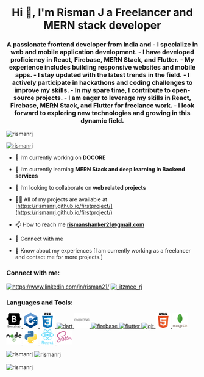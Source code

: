<h1 align="center">Hi 👋, I'm Risman J a Freelancer and MERN stack developer</h1>
<h3 align="center">A passionate frontend developer from India and - I specialize in web and mobile application development. - I have developed proficiency in React, Firebase, MERN Stack, and Flutter. - My experience includes building responsive websites and mobile apps. - I stay updated with the latest trends in the field. - I actively participate in hackathons and coding challenges to improve my skills. - In my spare time, I contribute to open-source projects. - I am eager to leverage my skills in React, Firebase, MERN Stack, and Flutter for freelance work. - I look forward to exploring new technologies and growing in this dynamic field.</h3>

<p align="left"> <img src="https://komarev.com/ghpvc/?username=rismanrj&label=Profile%20views&color=0e75b6&style=flat" alt="rismanrj" /> </p>

<p align="left"> <a href="https://github.com/ryo-ma/github-profile-trophy"><img src="https://github-profile-trophy.vercel.app/?username=rismanrj" alt="rismanrj" /></a> </p>

- 🔭 I’m currently working on **DOCORE**

- 🌱 I’m currently learning **MERN Stack and deep learning in Backend services**

- 👯 I’m looking to collaborate on **web related projects**

- 👨‍💻 All of my projects are available at [https://rismanrj.github.io/firstproject/](https://rismanrj.github.io/firstproject/)

- 📫 How to reach me **rismanshanker21@gmail.com**

- 🤝 Connect with me

- 📄 Know about my experiences [I am currently working as a freelancer and contact me for more projects.]
<h3 align="left">Connect with me:</h3>
<p align="left">
<a href="https://linkedin.com/in/https://www.linkedin.com/in/risman21/" target="blank"><img align="center" src="https://th.bing.com/th?id=OIP.6uTQ7mOjYOD2sNKxUdnaNAHaHa&w=250&h=250&c=8&rs=1&qlt=90&o=6&dpr=1.3&pid=3.1&rm=2" alt="https://www.linkedin.com/in/risman21/" height="30" width="40" /></a>
<a href="https://instagram.com/_itzmee_rj" target="blank"><img align="center" src="https://www.bing.com/th?id=OIP.bUnn03oLUdm1hqE6AwEdqAHaHa&w=100&h=100&c=8&rs=1&qlt=90&o=6&dpr=1.3&pid=3.1&rm=2" alt="_itzmee_rj" height="30" width="40" /></a>
</p>

<h3 align="left">Languages and Tools:</h3>
<p align="left"> <a href="https://getbootstrap.com" target="_blank" rel="noreferrer"> <img src="https://raw.githubusercontent.com/devicons/devicon/master/icons/bootstrap/bootstrap-plain-wordmark.svg" alt="bootstrap" width="40" height="40"/> </a> <a href="https://www.w3schools.com/cpp/" target="_blank" rel="noreferrer"> <img src="https://raw.githubusercontent.com/devicons/devicon/master/icons/cplusplus/cplusplus-original.svg" alt="cplusplus" width="40" height="40"/> </a> <a href="https://www.w3schools.com/css/" target="_blank" rel="noreferrer"> <img src="https://raw.githubusercontent.com/devicons/devicon/master/icons/css3/css3-original-wordmark.svg" alt="css3" width="40" height="40"/> </a> <a href="https://dart.dev" target="_blank" rel="noreferrer"> <img src="https://www.vectorlogo.zone/logos/dartlang/dartlang-icon.svg" alt="dart" width="40" height="40"/> </a> <a href="https://expressjs.com" target="_blank" rel="noreferrer"> <img src="https://raw.githubusercontent.com/devicons/devicon/master/icons/express/express-original-wordmark.svg" alt="express" width="40" height="40"/> </a> <a href="https://firebase.google.com/" target="_blank" rel="noreferrer"> <img src="https://www.vectorlogo.zone/logos/firebase/firebase-icon.svg" alt="firebase" width="40" height="40"/> </a> <a href="https://flutter.dev" target="_blank" rel="noreferrer"> <img src="https://www.vectorlogo.zone/logos/flutterio/flutterio-icon.svg" alt="flutter" width="40" height="40"/> </a> <a href="https://git-scm.com/" target="_blank" rel="noreferrer"> <img src="https://www.vectorlogo.zone/logos/git-scm/git-scm-icon.svg" alt="git" width="40" height="40"/> </a> <a href="https://www.w3.org/html/" target="_blank" rel="noreferrer"> <img src="https://raw.githubusercontent.com/devicons/devicon/master/icons/html5/html5-original-wordmark.svg" alt="html5" width="40" height="40"/> </a> <a href="https://www.mongodb.com/" target="_blank" rel="noreferrer"> <img src="https://raw.githubusercontent.com/devicons/devicon/master/icons/mongodb/mongodb-original-wordmark.svg" alt="mongodb" width="40" height="40"/> </a> <a href="https://nodejs.org" target="_blank" rel="noreferrer"> <img src="https://raw.githubusercontent.com/devicons/devicon/master/icons/nodejs/nodejs-original-wordmark.svg" alt="nodejs" width="40" height="40"/> </a> <a href="https://www.python.org" target="_blank" rel="noreferrer"> <img src="https://raw.githubusercontent.com/devicons/devicon/master/icons/python/python-original.svg" alt="python" width="40" height="40"/> </a> <a href="https://reactjs.org/" target="_blank" rel="noreferrer"> <img src="https://raw.githubusercontent.com/devicons/devicon/master/icons/react/react-original-wordmark.svg" alt="react" width="40" height="40"/> </a> <a href="https://sass-lang.com" target="_blank" rel="noreferrer"> <img src="https://raw.githubusercontent.com/devicons/devicon/master/icons/sass/sass-original.svg" alt="sass" width="40" height="40"/> </a> </p>

<p><img align="left" src="https://github-readme-stats.vercel.app/api/top-langs?username=rismanrj&show_icons=true&locale=en&layout=compact" alt="rismanrj" /></p>

<p>&nbsp;<img align="center" src="https://github-readme-stats.vercel.app/api?username=rismanrj&show_icons=true&locale=en" alt="rismanrj" /></p>

<p><img align="center" src="https://github-readme-streak-stats.herokuapp.com/?user=rismanrj&" alt="rismanrj" /></p>
